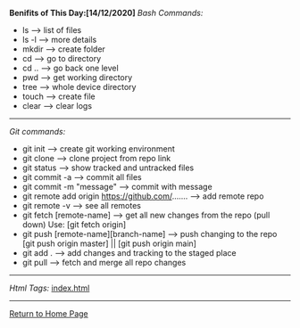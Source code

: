 **Benifits of This Day:[14/12/2020]**
*Bash Commands:*
* ls --> list of files
* ls -l --> more details
* mkdir --> create folder
* cd --> go to directory
* cd .. --> go back one level
* pwd --> get working directory
* tree --> whole device directory
* touch --> create file
* clear --> clear logs

***

*Git commands:*
* git init --> create git working environment
* git clone --> clone project from repo link
* git status --> show tracked and untracked files
* git commit -a --> commit all files
* git commit -m "message" --> commit with message
* git remote add origin https://github.com/....... --> add remote repo
* git remote -v --> see all remotes
* git fetch [remote-name] --> get all new changes from the repo (pull down) Use: [git fetch origin]
* git push [remote-name][branch-name] --> push changing to the repo [git push origin master] || [git push origin main]
* git add . --> add changes and tracking to the staged place
* git pull --> fetch and merge all repo changes

***

*Html Tags:*
[index.html](https://mohammad-nour-rezek.github.io/Reading-Notes/index.html)

***

[Return to Home Page](https://mohammad-nour-rezek.github.io/Reading-Notes/)
